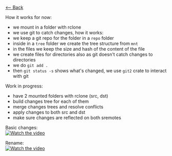 [⟵ Back](../../README.md#poc)

How it works for now:
- we mount in a folder with rclone
- we use git to catch changes, how it works:
- we keep a git repo for the folder in a `repo` folder
- inside in a `tree` folder we create the tree structure from `mnt`
- in the files we keep the size and hash of the content of the file
- we create files for directories also as git doesn't catch changes to directories
- we do `git add .`
- then `git status -s` shows what's changed, we use `git2` crate to interact with git

Work in progress:
- have 2 mounted folders with rclone (src, dst)
- build changes tree for each of them
- merge changes trees and resolve conflicts
- apply changes to both src and dst
- make sure changes are reflected on both sremotes

Basic changes:  
[![Watch the video](https://img.youtube.com/vi/Z45mxYbojoc/0.jpg)](https://youtu.be/Z45mxYbojoc)

Rename:  
[![Watch the video](https://img.youtube.com/vi/Gdo7Igrg9QE/0.jpg)](https://youtu.be/Gdo7Igrg9QE)
